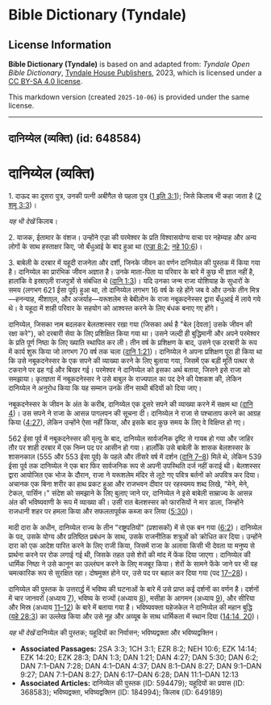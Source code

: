 # Bible Dictionary (Tyndale)

## License Information

**Bible Dictionary (Tyndale)** is based on and adapted from: _Tyndale Open Bible Dictionary_, [Tyndale House Publishers](https://tyndaleopenresources.com/), 2023, which is licensed under a [CC BY-SA 4.0 license](https://creativecommons.org/licenses/by-sa/4.0/legalcode.en).

This markdown version (created `2025-10-06`) is provided under the same license.



--------------------------------

## दानिय्येल (व्यक्ति) (id: 648584)

दानिय्येल (व्यक्ति)
===================

1\. दाऊद का दूसरा पुत्र, उनकी पत्नी अबीगैल से पहला पुत्र ([1 इति 3:1](https://ref.ly/1Chr3:1)); जिसे किलाब भी कहा जाता है ([2 शमू 3:3](https://ref.ly/2Sam3:3))।

*यह भी देखें* किलाब। 

2\. याजक, ईतामार के वंशज। उन्होंने एज्रा की परमेश्वर के प्रति विश्वासयोग्य वाचा पर नहेम्याह और अन्य लोगों के साथ हस्ताक्षर किए, जो बँधुआई के बाद हुआ था ([एज्रा 8:2](https://ref.ly/Ezra8:2); [नहे 10:6](https://ref.ly/Neh10:6))।

3\. बाबेली के दरबार में यहूदी राजनेता और दर्शी, जिनके जीवन का वर्णन दानिय्येल की पुस्तक में किया गया है। दानिय्येल का प्रारंभिक जीवन अज्ञात है। उनके माता\-पिता या परिवार के बारे में कुछ भी ज्ञात नहीं है, हालांकि वे इस्राएली राजपुत्रों से संबंधित थे ([दानि 1:3](https://ref.ly/Dan1:3))। यदि उनका जन्म राजा योशियाह के सुधारों के समय (लगभग 621 ईसा पूर्व) हुआ था, तो दानिय्येल लगभग 16 वर्ष के रहे होंगे जब वे और उनके तीन मित्र—हनन्याह, मीशाएल, और अजर्याह—यरूशलेम से बेबीलोन के राजा नबूकदनेस्सर द्वारा बँधुआई में लाये गये थे। वे यहूदा में शाही परिवार के सहयोग को आश्वस्त करने के लिए बंधक बनाए गए होंगे।

दानिय्येल, जिसका नाम बदलकर बेलतशस्सर रखा गया (जिसका अर्थ है "बेल \[देवता] उसके जीवन की रक्षा करे"), को दरबारी सेवा के लिए प्रशिक्षित किया गया था। उसने जल्दी ही बुद्धिमानी और अपने परमेश्वर के प्रति पूर्ण निष्ठा के लिए ख्याति स्थापित कर ली। तीन वर्ष के प्रशिक्षण के बाद, उसने एक दरबारी के रूप में कार्य शुरू किया जो लगभग 70 वर्ष तक चला ([दानि 1:21](https://ref.ly/Dan1:21))। दानिय्येल ने अपना प्रशिक्षण पूरा ही किया था कि उसे नबूकदनेस्सर के एक सपने की व्याख्या करने के लिए बुलाया गया, जिसमें एक बड़ी मूर्ति पत्थर से टकराने पर ढह गई और बिखर गई। परमेश्वर ने दानिय्येल को इसका अर्थ बताया, जिसने इसे राजा को समझाया। कृतज्ञता में नबूकदनेस्सर ने उसे बाबुल के राज्यपाल का पद देने की पेशकश की, लेकिन दानिय्येल ने अनुरोध किया कि यह सम्मान उनके तीन साथी बंदियों को दिया जाए।

नबूकदनेस्सर के जीवन के अंत के करीब, दानिय्येल एक दूसरे सपने की व्याख्या करने में सक्षम था ([दानि 4](https://ref.ly/Dan4:1-Dan4:37))। उस सपने ने राजा के आसन्न पागलपन की सूचना दी। दानिय्येल ने राजा से पश्चाताप करने का आग्रह किया ([4:27](https://ref.ly/Dan4:27)), लेकिन उन्होंने ऐसा नहीं किया, और इसके बाद कुछ समय के लिए वे विक्षिप्त हो गए।

562 ईसा पूर्व में नबूकदनेस्सर की मृत्यु के बाद, दानिय्येल सार्वजनिक दृष्टि से गायब हो गया और जाहिर तौर पर शाही दरबार में एक निम्न पद पर आसीन हो गया। हालाँकि उसे बाबेली के शासक बेलशस्सर के शासनकाल (555 और 553 ईसा पूर्व) के पहले और तीसरे वर्ष में दर्शन ([दानि 7–8](https://ref.ly/Dan7:1-Dan8:27)) मिले थे, लेकिन 539 ईसा पूर्व तक दानिय्येल ने एक बार फिर सार्वजनिक रूप से अपनी उपस्थिति दर्ज नहीं कराई थी। बेलशस्सर द्वारा आयोजित एक भोज के दौरान, राजा ने यरूशलेम मंदिर से लूटे गए पवित्र बर्तनों को अपवित्र कर दिया। अचानक एक बिना शरीर का हाथ प्रकट हुआ और राजभवन दीवार पर रहस्यमय शब्द लिखे, "मेने, मेने, टेकल, पार्सिन।" संदेश को समझाने के लिए बुलाए जाने पर, दानिय्येल ने इसे बाबेली साम्राज्य के आसन्न अंत की भविष्यवाणी के रूप में व्याख्या की। उसी रात बेलशस्सर को फारसियों ने मार डाला, जिन्होंने राजधानी शहर पर हमला किया और सफलतापूर्वक कब्जा कर लिया ([5:30](https://ref.ly/Dan5:30))।

मादी दारा के अधीन, दानिय्येल राज्य के तीन "राष्ट्रपतियों" (प्रशासकों) में से एक बन गया ([6:2](https://ref.ly/Dan6:2))। दानिय्येल के पद, उसके योग्य और प्रतिष्ठित प्रबंधन के साथ, उसके राजनीतिक शत्रुओं को क्रोधित कर दिया। उन्होंने दारा को एक आदेश पारित करने के लिए राजी किया, जिसमें राजा के अलावा किसी भी देवता या मनुष्य से प्रार्थना करने पर रोक लगाई गई थी, जिसके तहत उसे शेरों की मांद में फेंक दिया जाएगा। दानिय्येल की धार्मिक निष्ठा ने उसे कानून का उल्लंघन करने के लिए मजबूर किया। शेरों के सामने फेंके जाने पर भी वह चमत्कारिक रूप से सुरक्षित रहा। दोषमुक्त होने पर, उसे पद पर बहाल कर दिया गया (पद [17–28](https://ref.ly/Dan6:17-Dan6:28))।

दानिय्येल की पुस्तक के उत्तरार्द्ध में भविष्य की घटनाओं के बारे में उसे प्राप्त कई दर्शनों का वर्णन है। दर्शनों में चार जानवरों (अध्याय [7](https://ref.ly/Dan7:1-Dan7:28)), भविष्य के राज्यों (अध्याय [8](https://ref.ly/Dan8:1-Dan8:27)), मसीहा के आगमन (अध्याय [9](https://ref.ly/Dan9:1-Dan9:27)), और सीरिया और मिस्र (अध्याय [11–12](https://ref.ly/Dan11:1-Dan12:13)) के बारे में बताया गया है। भविष्यवक्ता यहेजकेल ने दानिय्येल की महान बुद्धि ([यहे 28:3](https://ref.ly/Ezek28:3)) का उल्लेख किया और उसे नूह और अय्यूब के साथ धार्मिकता में स्थान दिया ([14:14, 20](https://ref.ly/Ezek14:14,Ezek14:20))। 

*यह भी देखें* दानिय्येल की पुस्तक; यहूदियों का निर्वासन; भविष्यद्वक्ता और भविष्यद्वक्तिन। 

* **Associated Passages:** 2SA 3:3; 1CH 3:1; EZR 8:2; NEH 10:6; EZK 14:14; EZK 14:20; EZK 28:3; DAN 1:3; DAN 1:21; DAN 4:27; DAN 5:30; DAN 6:2; DAN 7:1–DAN 7:28; DAN 4:1–DAN 4:37; DAN 8:1–DAN 8:27; DAN 9:1–DAN 9:27; DAN 7:1–DAN 8:27; DAN 6:17–DAN 6:28; DAN 11:1–DAN 12:13
* **Associated Articles:** दानिय्येल की पुस्तक (ID: 594479); यहूदियों का प्रवास (ID: 368583); भविष्यद्वक्ता, भविष्यद्वक्तिन (ID: 184994); किलाब  (ID: 649189)

